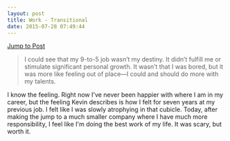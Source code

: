 ```yaml
---
layout: post
title: Work - Transitional
date: 2015-07-28 07:49:44
---
```


[Jump to Post](http://kevin.hoctor.com/work/)

>I could see that my 9-to-5 job wasn’t my destiny. It didn’t fulfill me or stimulate significant personal growth. It wasn’t that I was bored, but it was more like feeling out of place—I could and should do more with my talents.

I know the feeling. Right now I've never been happier with where I am in my career, but the feeling Kevin describes is how I felt for seven years at my previous job. I felt like I was slowly atrophying in that cubicle. Today, after making the jump to a much smaller company where I have much more responsibility, I feel like I'm doing the best work of my life. It was scary, but worth it. 

